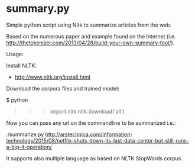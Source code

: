 # summary.py
Simple python script using Nltk to summarize articles from the web.

Based on the numerous paper and example found on the Internet (i.e. http://thetokenizer.com/2013/04/28/build-your-own-summary-tool/).

Usage:

Install NLTK: 
 - http://www.nltk.org/install.html
 
Download the corpora files and trained model:

$ python
>>> import nltk
>>> nltk.download('all')

Now you can pass any url on the commandline to be summarized i.e.:

./summarize.py http://arstechnica.com/information-technology/2015/08/netflix-shuts-down-its-last-data-center-but-still-runs-a-big-it-operation/

It supports also multiple language as based on NLTK StopWords corpus.
